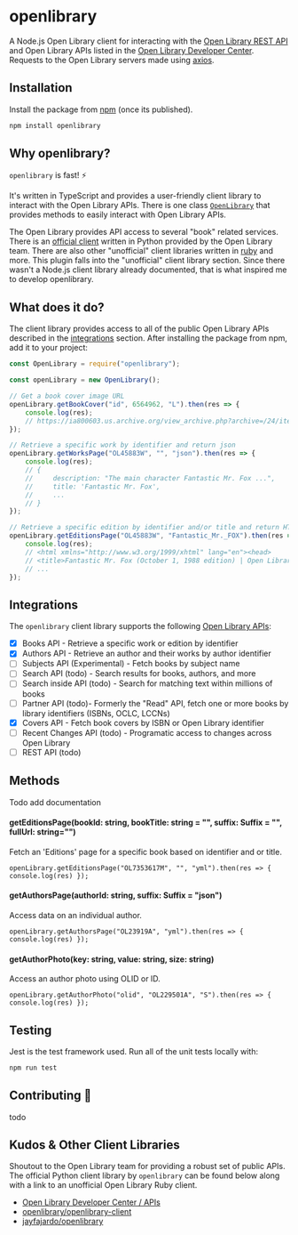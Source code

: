 # openlibrary 
A Node.js Open Library client for interacting with the [Open Library REST API](http://openlibrary.org/dev/docs/restful_api) and Open Library APIs listed in the [Open Library Developer Center](https://openlibrary.org/developers/api). Requests to the Open Library servers made using [axios](https://www.npmjs.com/package/axios). 

## Installation
Install the package from [npm](https://npmjs.com) (once its published).

```bash
npm install openlibrary
```

## Why openlibrary?
`openlibrary` is fast! ⚡

It's written in TypeScript and provides a user-friendly client library to interact with the Open Library APIs. There is one class [`OpenLibrary`](https://github.com/tannerdolby/openlibrary/blob/master/src/books.ts) that provides methods to easily interact with Open Library APIs.

The Open Library provides API access to several "book" related services. There is an [official client](https://github.com/internetarchive/openlibrary-client) written in Python provided by the Open Library team. There are also other "unofficial" client libraries written in [ruby](https://github.com/jayfajardo/openlibrary) and more. This plugin falls into the "unofficial" client library section. Since there wasn't a Node.js client library already documented, that is what inspired me to develop openlibrary.

## What does it do?
The client library provides access to all of the public Open Library APIs described in the [integrations](#Integrations) section. After installing the package from npm, add it to your project:

```js
const OpenLibrary = require("openlibrary");

const openLibrary = new OpenLibrary();

// Get a book cover image URL
openLibrary.getBookCover("id", 6564962, "L").then(res => {
    console.log(res);
    // https://ia800603.us.archive.org/view_archive.php?archive=/24/items/olcovers656/olcovers656-L.zip&file=6564962-L.jpg
});

// Retrieve a specific work by identifier and return json
openLibrary.getWorksPage("OL45883W", "", "json").then(res => {
    console.log(res);
    // { 
    //     description: "The main character Fantastic Mr. Fox ...",
    //     title: 'Fantastic Mr. Fox',
    //     ...
    // }
});

// Retrieve a specific edition by identifier and/or title and return HTML
openLibrary.getEditionsPage("OL45883W", "Fantastic_Mr._FOX").then(res => {
    console.log(res);
    // <html xmlns="http://www.w3.org/1999/xhtml" lang="en"><head>
    // <title>Fantastic Mr. Fox (October 1, 1988 edition) | Open Library</title>
    // ...
});
```

## Integrations
The `openlibrary` client library supports the following [Open Library APIs](https://openlibrary.org/developers/api):

- [x] Books API - Retrieve a specific work or edition by identifier
- [x] Authors API - Retrieve an author and their works by author identifier
- [ ] Subjects API (Experimental) - Fetch books by subject name
- [ ] Search API (todo) - Search results for books, authors, and more
- [ ] Search inside API (todo) - Search for matching text within millions of books
- [ ] Partner API (todo)- Formerly the "Read" API, fetch one or more books by library identifiers (ISBNs, OCLC, LCCNs)
- [x] Covers API - Fetch book covers by ISBN or Open Library identifier
- [ ] Recent Changes API (todo) - Programatic access to changes across Open Library
- [ ] REST API (todo)

## Methods
Todo add documentation

#### getEditionsPage(bookId: string, bookTitle: string = "", suffix: Suffix = "", fullUrl: string="")
Fetch an 'Editions' page for a specific book based on identifier and or title.

`openLibrary.getEditionsPage("OL7353617M", "", "yml").then(res => { console.log(res) });`

#### getAuthorsPage(authorId: string, suffix: Suffix = "json")
Access data on an individual author.

`openLibrary.getAuthorsPage("OL23919A", "yml").then(res => { console.log(res) });`

#### getAuthorPhoto(key: string, value: string, size: string)
Access an author photo using OLID or ID.

`openLibrary.getAuthorPhoto("olid", "OL229501A", "S").then(res => { console.log(res) });`


## Testing
Jest is the test framework used. Run all of the unit tests locally with:

```bash
npm run test
```

## Contributing 🌱

todo

## Kudos & Other Client Libraries
Shoutout to the Open Library team for providing a robust set of public APIs. The official Python client library by `openlibrary` can be found below along with a link to an unofficial Open Library Ruby client.

- [Open Library Developer Center / APIs](https://openlibrary.org/developers/api)
- [openlibrary/openlibrary-client](https://github.com/internetarchive/openlibrary-client#other-client-libraries)
- [jayfajardo/openlibrary](https://github.com/jayfajardo/openlibrary)